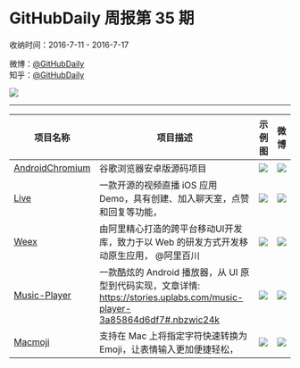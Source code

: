 # GitHubDaily 周报第 35 期

收纳时间：2016-7-11 - 2016-7-17

微博：[@GitHubDaily](https://weibo.com/GitHubDaily)    
知乎：[@GitHubDaily](https://www.zhihu.com/people/githubdaily)

![](https://raw.githubusercontent.com/GitHubDaily/GitHubDaily/master/assets/weixin.png)

---

项目名称 | 项目描述 | 示例图 | 微博
--- | --- | --- | ---
[AndroidChromium](status.github_url) | 谷歌浏览器安卓版源码项目 | ![](http://ww2.sinaimg.cn/large/006fiYtfjw1f5x603qlwxj307s0duaac.jpg) | [![](https://raw.githubusercontent.com/GitHubDaily/GitHubDaily/master/assets/sina_logo.png)](https://weibo.com/5722964389/DFfNd3EVl)
[Live](status.github_url) | 一款开源的视频直播 iOS 应用 Demo，具有创建、加入聊天室，点赞和回复等功能， | ![](http://ww1.sinaimg.cn/large/006fiYtfgw1f5w5mtkpnaj30af0ijacp.jpg) | [![](https://raw.githubusercontent.com/GitHubDaily/GitHubDaily/master/assets/sina_logo.png)](https://weibo.com/5722964389/DF7ysWSb)
[Weex](status.github_url) | 由阿里精心打造的跨平台移动UI开发库，致力于以 Web 的研发方式开发移动原生应用， @阿里百川 | ![](http://ww2.sinaimg.cn/large/006fiYtfjw1f5thuo8jr3j31kw0u748s.jpg) | [![](https://raw.githubusercontent.com/GitHubDaily/GitHubDaily/master/assets/sina_logo.png)](https://weibo.com/5722964389/DENAnbM0e)
[Music-Player](status.github_url) | 一款酷炫的 Android 播放器，从 UI 原型到代码实现，文章详情: https://stories.uplabs.com/music-player-3a85864d6df7#.nbzwic24k | ![](http://ww3.sinaimg.cn/large/006fiYtfjw1f5qf6egidxg307s0cshdt.gif) | [![](https://raw.githubusercontent.com/GitHubDaily/GitHubDaily/master/assets/sina_logo.png)](https://weibo.com/5722964389/DEuGxovDX)
[Macmoji](status.github_url) | 支持在 Mac 上将指定字符快速转换为 Emoji，让表情输入更加便捷轻松， | ![](http://ww4.sinaimg.cn/large/006fiYtfjw1f5pyqufnrng30ky0guaj9.gif) | [![](https://raw.githubusercontent.com/GitHubDaily/GitHubDaily/master/assets/sina_logo.png)](https://weibo.com/5722964389/DElmWr4hh)
